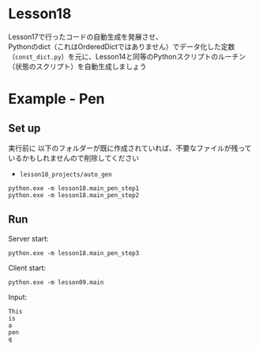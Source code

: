 # Lesson18

Lesson17で行ったコードの自動生成を発展させ、  
Pythonのdict（これはOrderedDictではありません）でデータ化した定数（`const_dict.py`）を元に、Lesson14と同等のPythonスクリプトのルーチン（状態のスクリプト）を自動生成しましょう  

# Example - Pen

## Set up

実行前に 以下のフォルダーが既に作成されていれば、不要なファイルが残っているかもしれませんので削除してください

- `lesson18_projects/auto_gen`

```shell
python.exe -m lesson18.main_pen_step1
python.exe -m lesson18.main_pen_step2
```

## Run

Server start:  

```shell
python.exe -m lesson18.main_pen_step3
```

Client start:  

```shell
python.exe -m lesson09.main
```

Input:  

```shell
This
is
a
pen
q
```
